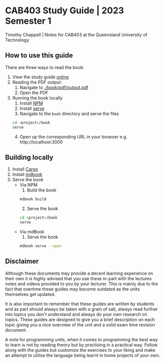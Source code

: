 # CAB403 Study Guide | 2023 Semester 1

Timothy Chappell | Notes for CAB403 at the Queensland University of Technology

## How to use this guide
There are three ways to read the book:
1. View the study guide [online](https://bj-study.github.io/CAB403-Systems-Programming/)
2. Reading the PDF output:
    1. Navigate to [./book/pdf/output.pdf](./book/pdf/output.pdf)
    2. Open the PDF
3. Running the book locally
    1. Install [NPM](https://docs.npmjs.com/cli/v7/configuring-npm/install)
    2. Install [serve](https://www.npmjs.com/package/serve)
    3. Navigate to the `book` directory and serve the files
    ```bash
    cd <project>/book
    serve
    ```
    4. Open up the corresponding URL in your browser e.g. http://localhost:3000 

## Building locally
1. Install [Cargo](https://doc.rust-lang.org/cargo/getting-started/installation.html) 
2. Install [mdbook](https://rust-lang.github.io/mdBook/guide/installation.html)
4. Serve the book
    - Via NPM
        1. Build the book
        ```bash
        mdbook build
        ```
        2. Serve the book
        ```bash
        cd <project>/book
        serve
        ```
    - Via mdBook
        1. Serve the book
        ```bash
        mdbook serve --open
        ```

## Disclaimer
Although these documents may provide a decent learning experience on their own it is highly advised that you use these in-part with the lectures notes and videos provided to you by your lecturer. This is mainly due to the fact that overtime these guides may become outdated as the units themselves get updated.

It is also important to remember that these guides are written by students and as part should always be taken with a grain of salt, always read further into topics you don't understand and always do your own research on topics. These guides are designed to give you a brief description on each topic giving you a nice overview of the unit and a solid exam time revision document.

A note for programming units, when it comes to programming the best way to learn is not by reading theory but by practising in a practical way. Follow along with the guides but customize the exercises to your liking and make an attempt to utilise the language being learnt in home projects of your own.

